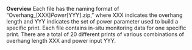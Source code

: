 **Overview**
Each file has the naming format of “Overhang_[XXX]_Power_[YYY].zip,” where XXX indicates the overhang length and YYY indicates the set of power parameter used to build a specific print. 
Each file contains in-situ monitoring data for one specific print. There are a total of 20 different prints of various combinations of overhang length XXX and power input YYY.
